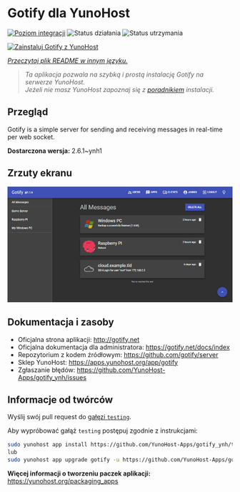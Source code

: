 <!--
To README zostało automatycznie wygenerowane przez <https://github.com/YunoHost/apps/tree/master/tools/readme_generator>
Nie powinno być ono edytowane ręcznie.
-->

# Gotify dla YunoHost

[![Poziom integracji](https://apps.yunohost.org/badge/integration/gotify)](https://ci-apps.yunohost.org/ci/apps/gotify/)
![Status działania](https://apps.yunohost.org/badge/state/gotify)
![Status utrzymania](https://apps.yunohost.org/badge/maintained/gotify)

[![Zainstaluj Gotify z YunoHost](https://install-app.yunohost.org/install-with-yunohost.svg)](https://install-app.yunohost.org/?app=gotify)

*[Przeczytaj plik README w innym języku.](./ALL_README.md)*

> *Ta aplikacja pozwala na szybką i prostą instalację Gotify na serwerze YunoHost.*  
> *Jeżeli nie masz YunoHost zapoznaj się z [poradnikiem](https://yunohost.org/install) instalacji.*

## Przegląd

Gotify is a simple server for sending and receiving messages in real-time per web socket.


**Dostarczona wersja:** 2.6.1~ynh1

## Zrzuty ekranu

![Zrzut ekranu z Gotify](./doc/screenshots/ui.png)

## Dokumentacja i zasoby

- Oficjalna strona aplikacji: <http://gotify.net>
- Oficjalna dokumentacja dla administratora: <https://gotify.net/docs/index>
- Repozytorium z kodem źródłowym: <https://github.com/gotify/server>
- Sklep YunoHost: <https://apps.yunohost.org/app/gotify>
- Zgłaszanie błędów: <https://github.com/YunoHost-Apps/gotify_ynh/issues>

## Informacje od twórców

Wyślij swój pull request do [gałęzi `testing`](https://github.com/YunoHost-Apps/gotify_ynh/tree/testing).

Aby wypróbować gałąź `testing` postępuj zgodnie z instrukcjami:

```bash
sudo yunohost app install https://github.com/YunoHost-Apps/gotify_ynh/tree/testing --debug
lub
sudo yunohost app upgrade gotify -u https://github.com/YunoHost-Apps/gotify_ynh/tree/testing --debug
```

**Więcej informacji o tworzeniu paczek aplikacji:** <https://yunohost.org/packaging_apps>
